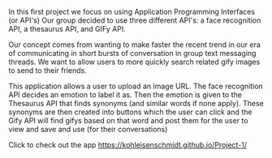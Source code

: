 In this first project we focus on using Application Programming Interfaces (or API's)
Our group decided to use three different API's: a face recognition API, a thesaurus API, and GIFy API. 

Our concept comes from wanting to make faster the recent trend in our era of communicating in short bursts of conversation in group text messaging threads. We want to allow users to more quickly search related gify images to send to their friends. 

This application allows a user to upload an image URL. The face recognition API decides an emotion to label it as. Then the emotion is given to the Thesaurus API that finds synonyms (and similar words if none apply). These synonyms are then created into buttons which the user can click and the Gify API will find gifys based on that word and post them for the user to view and save and use (for their conversations)

Click to check out the app
https://kohleisenschmidt.github.io/Project-1/
